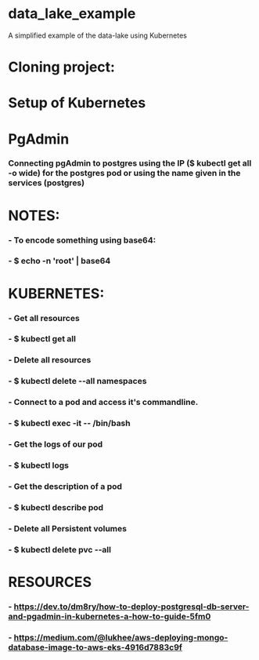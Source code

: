 # data_lake_example
A simplified example of the data-lake using Kubernetes

# Cloning project:

# Setup of Kubernetes

# PgAdmin
### Connecting pgAdmin to postgres using the IP ($ kubectl get all -o wide) for the postgres pod or using the name given in the services (postgres)

# NOTES:
###    - To encode something using base64:
###        - $ echo -n 'root' | base64

# KUBERNETES:
###    - Get all resources
###        - $ kubectl get all
###    - Delete all resources
###        - $ kubectl delete --all namespaces
###    - Connect to a pod and access it's commandline.
###        - $ kubectl exec -it <pod-name> -- /bin/bash
###    - Get the logs of our pod
###        - $ kubectl logs <pod-name>
###    - Get the description of a pod
###        - $ kubectl describe pod <pod-name>
###    - Delete all Persistent volumes
###        - $ kubectl delete pvc --all 

# RESOURCES
###    - https://dev.to/dm8ry/how-to-deploy-postgresql-db-server-and-pgadmin-in-kubernetes-a-how-to-guide-5fm0
###    - https://medium.com/@lukhee/aws-deploying-mongo-database-image-to-aws-eks-4916d7883c9f


